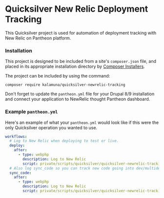 # Quicksilver New Relic Deployment Tracking

This Quicksilver project is used for automation of deployment tracking with New Relic on Pantheon platform.

### Installation

This project is designed to be included from a site's `composer.json` file, and placed in its appropriate installation directory by [Composer Installers](https://github.com/composer/installers). 

The project can be included by using the command:

`composer require kalamuna/quicksilver-newrelic-tracking`

Don't forget to update the `pantheon.yml` file for your Drupal 8/9 installation and connect your application to NewRelic thought Pantheon dashboard.

### Example `pantheon.yml`

Here's an example of what your `pantheon.yml` would look like if this were the only Quicksilver operation you wanted to use.

```yaml
workflows:
  # Log to New Relic when deploying to test or live.
  deploy:
    after:
      - type: webphp
        description: Log to New Relic
        script: private/scripts/quicksilver/quicksilver-newrelic-tracking/new_relic_deploy.php
  # Also log sync_code so you can track new code going into dev/multidev.
  sync_code:
    after:
      - type: webphp
        description: Log to New Relic
        script: private/scripts/quicksilver/quicksilver-newrelic-tracking/new_relic_deploy.php
```
